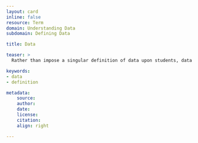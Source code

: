 ```yaml
---
layout: card
inline: false
resource: Term
domain: Understanding Data
subdomain: Defining Data

title: Data

teaser: >
  Rather than impose a singular definition of data upon students, data in this toolkit is presented from a variety of perspectives to highlight its relations to bodies, contexts, ethics, rhetoric, and power.

keywords:
- data
- definition

metadata:
    source:
    author:
    date:
    license:
    citation:
    align: right

---
```

